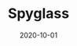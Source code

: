 ---
layout: prototype
title:  "Spyglass"
date: 2020-10-01
description: "Spyglass is a 3-week, augmented reality (AR) proof of concept (POC) by Valtech and Contentstack. The Spyglass POC uses AR to help demystify skincare products in a retail and home setting."
prototype_url: "https://spyglass.valtech.engineering"
repo_url: "https://github.com/valtech-sd/spyglass"
license: MIT
screenshot: "https://spyglass.valtech.engineering/images/demo_poster.jpg"
demo: "https://spyglass.valtech.engineering/images/demo.mp4"
category: "Enhanced Reality"
featured: 1
---